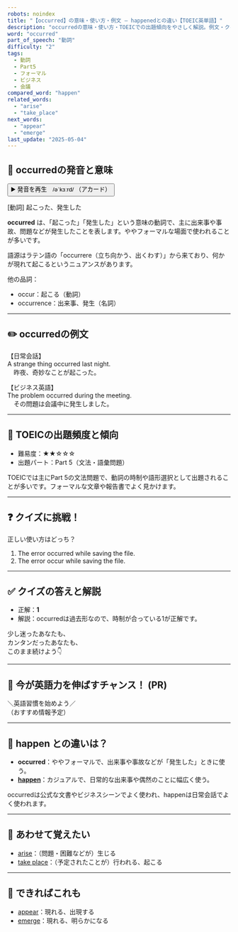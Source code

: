 ```yaml
---
robots: noindex
title: "【occurred】の意味・使い方・例文 ― happenedとの違い【TOEIC英単語】"
description: "occurredの意味・使い方・TOEICでの出題傾向をやさしく解説。例文・クイズ付きでhappenedとの違いもわかりやすく学べます。"
word: "occurred"
part_of_speech: "動詞"
difficulty: "2"
tags:
  - 動詞
  - Part5
  - フォーマル
  - ビジネス
  - 会議
compared_word: "happen"
related_words:
  - "arise"
  - "take_place"
next_words:
  - "appear"
  - "emerge"
last_update: "2025-05-04"
---
```


## 🔰 occurredの発音と意味

<button class="play-audio" onclick="playTTS('occurred')">
  <span class="play-audio-main">
    ▶️ 発音を再生　/əˈkɜːrd/
  </span>
  <span class="play-audio-sub">
    （アカード）
  </span>
</button>

[動詞] 起こった、発生した

**occurred** は、「起こった」「発生した」という意味の動詞で、主に出来事や事故、問題などが発生したことを表します。ややフォーマルな場面で使われることが多いです。

語源はラテン語の「occurrere（立ち向かう、出くわす）」から来ており、何かが現れて起こるというニュアンスがあります。

他の品詞：  
- occur：起こる（動詞）
- occurrence：出来事、発生（名詞）

---

## ✏️ occurredの例文

【日常会話】  
A strange thing occurred last night.  
　昨夜、奇妙なことが起こった。

【ビジネス英語】  
The problem occurred during the meeting.  
　その問題は会議中に発生しました。

---

## 🎯 TOEICの出題頻度と傾向

- 難易度：★★☆☆☆
- 出題パート：Part 5（文法・語彙問題）

TOEICでは主にPart 5の文法問題で、動詞の時制や語形選択として出題されることが多いです。フォーマルな文章や報告書でよく見かけます。

---

## ❓ クイズに挑戦！

正しい使い方はどっち？

1. The error occurred while saving the file.  
2. The error occur while saving the file.

---

## ✅ クイズの答えと解説

- 正解：**1**
- 解説：occurredは過去形なので、時制が合っている1が正解です。

少し迷ったあなたも、  
カンタンだったあなたも、  
このまま続けよう👇️

---

## 🚀 今が英語力を伸ばすチャンス！ (PR)

<div class="info-center">
＼英語習慣を始めよう／<br>  
（おすすめ情報予定）
</div>

---

## 🤔  happen との違いは？

- **occurred**：ややフォーマルで、出来事や事故などが「発生した」ときに使う。
- **[happen](/word/happen/)**：カジュアルで、日常的な出来事や偶然のことに幅広く使う。

occurredは公式な文書やビジネスシーンでよく使われ、happenは日常会話でよく使われます。

---

## 🧩 あわせて覚えたい

- [arise](/word/arise/)：（問題・困難などが）生じる
- [take place](/word/take_place/)：（予定されたことが）行われる、起こる

---

## 📖 できればこれも

- [appear](/word/appear/)：現れる、出現する
- [emerge](/word/emerge/)：現れる、明らかになる

<!-- cvid: aid00_bid13 -->
